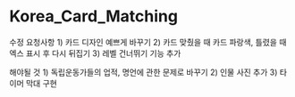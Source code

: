 # Korea_Card_Matching

수정 요청사항
    1) 카드 디자인 예쁘게 바꾸기
    2) 카드 맞췄을 때 카드 파랑색, 틀렸을 때 엑스 표시 후 다시 뒤집기
    3) 레벨 건너뛰기 기능 추가

해야될 것
    1) 독립운동가들의 업적, 명언에 관한 문제로 바꾸기
    2) 인물 사진 추가
    3) 타이머 막대 구현